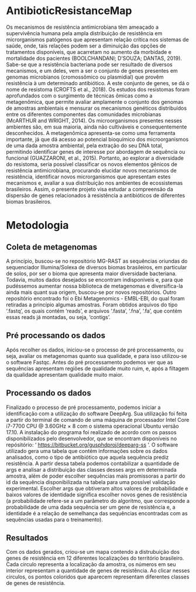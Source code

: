 # AntibioticResistanceMap

 Os mecanismos de resistência antimicrobiana tẽm ameaçado a supervivência humana pela ampla distribuição de resistência em microrganismos patógenos que apresentam relação crítica nos sistemas de saúde, onde, tais relações podem ser a diminuição das opções de tratamentos disponíveis, que acarretam no aumento da morbidade e mortalidade dos pacientes (BOOLCHANDANI; D’SOUZA; DANTAS, 2019). Sabe-se que a resistência bacteriana pode ser resultado de diversos mecanismos, e um deles, vem a ser  o conjunto de genes presentes em genomas microbianos (cromossômico ou plasmidial) que provêm resistência à um determinado antibiótico. A este conjunto de genes, se dá o nome de resistoma (CROFTS et al., 2018). Os estudos dos resistomas foram aprofundados com o surgimento de técnicas ômicas como a metagenômica, que permite avaliar amplamente o conjunto dos genomas de amostras ambientais e mensurar os mecanismos genéticos distribuídos entre os diferentes componentes das comunidades microbianas (McARTHUR and WRIGHT, 2014). Os microorganismos presentes nesses ambientes são, em sua maioria, ainda não cultiváveis e consequentemente desconhecidos. A metagenômica apresenta-se como uma ferramenta importante, já que dá acesso ao potencial bioquímico dos microorganismos de uma dada amostra ambiental, pela extração do seu DNA total, permitindo identificar genes de interesse por abordagem de sequência  ou funcional (GUAZZARONI, et al., 2015). Portanto, ao explorar a diversidade do resistoma, seria possível classificar os novos elementos gênicos de resistência antimicrobiana, procurando elucidar novos mecanismos de resistência, identificar novos microrganismos que apresentam estes mecanismos e, avaliar a sua distribuição  nos ambientes de ecossistemas brasileiros. Assim, o presente projeto visa estudar a compreensão da dispersão de genes relacionados à resistência a antibióticos de diferentes biomas brasileiros.

# Metodologia
## Coleta de metagenomas	

 A princípio, buscou-se no repositório MG-RAST as sequências oriundas do sequenciador Illumina/Solexa de diversos biomas brasileiros, em particular de solos, por ser o bioma que apresenta maior diversidade bacteriana. Todavia, muitos dados desejados se encontram indisponíveis e, para que pudéssemos aumentar nossa biblioteca de metagenomas e diversifica-la ainda mais quant sua origem, buscou-se por novos repositórios. Outro repositório encontrado foi o Ebi Metagenomics - EMBL-EBI, do qual foram retiradas a princípio algumas amostras. Foram obtidos arquivos do tipo ‘.fastq’, os quais contém ‘reads’, e arquivos ‘.fasta’, ‘.fna’, ‘.fa’, que contém essas reads já montadas, ou seja, ‘contigs’.  

## Pré processando os dados
 
 Após recolher os dados, iniciou-se o processo de pré processamento, ou seja, avaliar os metagenomas quanto sua qualidade, e para isso utilizou-se o software Fastqc. Antes do pré processamento podemos ver que as sequências apresentam regiões  de qualidade muito ruim, e, após a filtagem da qualidade apresentam qualidade muito maior.

##  Processando os dados

 Finalizado o processo de pré processamento, podemos iniciar a identificação com a utilização do software DeepArg. Sua utilização foi feita a partir do terminal de comando de uma máquina  de processador Intel Core i7-7700 CPU @ 3.60GHz × 8 com o sistema operacional Ubuntu versão 17.10. A instalação do programa foi realizado de acordo com os passos disponibilizados pelo desenvolvedor, que se encontram disponíveis no repósitório: ‘ https://bitbucket.org/gusphdproj/deeparg-ss ‘.
	O software utilizado gera uma tabela que contém informações sobre os dados analisados, como o tipo de antibiótico que aquela sequência prediz resistência. A partir dessa tabela podemos contabilizar a quantidade de args e analisar a distribuição das classes desses  args em determinada amostra, além de poder escolher sequências mais promissoras a partir do id da sequência disponibilizada na tabela para uma possível validação experimental. Escolher args que obtiveram altos valores de probabilidade e baixos valores de identidade  significa escolher novos genes de resistência (a probabilidade refere-se a um parâmetro do algoritmo, que corresponde a probabilidade de uma dada sequência ser um gene de resistência e, a identidade é a relação de semelhança das sequências encontradas com as sequências usadas para o treinamento). 

## Resultados

 Com os dados gerados, criou-se um mapa contendo a distrubuição dos genes de resistência em 12 diferentes localizações do território brasileiro. Cada circulo representa a localização da amostra, os números em seu interior representam a quantidade de genes de resistência. Ao clicar nesses circulos, os pontos coloridos que aparecem representam diferentes classes de genes de resistência.
